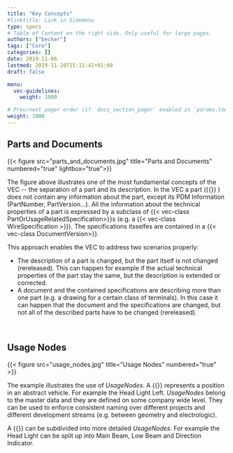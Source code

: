 ```yaml
---
title: "Key Concepts"
#linktitle: Link in Sidemenu
type: specs
# Table of Content on the right side. Only useful for large pages.
authors: ["becker"]
tags: ["Core"]
categories: []
date: 2019-11-06
lastmod: 2019-11-28T15:11:41+01:00
draft: false

menu:
  vec-guidelines:
    weight: 1000

# Prev/next pager order (if `docs_section_pager` enabled in `params.toml`)
weight: 1000
---
```

## Parts and Documents

{{< figure src="parts_and_documents.jpg" title="Parts and Documents" numbered="true" lightbox="true">}}

The figure above illustrates one of the most fundamental concepts of the VEC -- the separation of a part and its description. In the VEC a part ({{<vec-class PartVersion>}} ) does not contain any information about the part, except its PDM Information (PartNumber, PartVersion…). All the information about the technical properties of a part is expressed by a subclass of {{< vec-class PartOrUsageRelatedSpecification>}}s (e.g. a {{< vec-class WireSpecification >}}). The specifications itsselfes are contained in a {{< vec-class DocumentVersion>}}.

This approach enables the VEC to address two scenarios properly:

  * The description of a part is changed, but the part itself is not changed (rereleased). This can happen for example if the actual technical properties of the part stay the same, but the description is extended or corrected.
  * A document and the contained specifications are describing more than one part (e.g. a drawing for a certain class of terminals). In this case it can happen that the document and the specifications are changed, but not all of the described parts have to be changed (rereleased).  

<br/>

## Usage Nodes

{{< figure src="usage_nodes.jpg" title="Usage Nodes" numbered="true" >}}

The example illustrates the use of *UsageNodes*. A {{<vec-class UsageNode>}} represents a position in an abstract vehicle. For example the Head Light Left. *UsageNodes* belong to the master data and they are defined on some company wide level. They can be used to enforce consistent naming over different projects and different development streams (e.g. between geometry and electrologic).

A {{<vec-class UsageNode>}} can be subdivided into more detailed *UsageNodes*. For example the Head Light can be split up into Main Beam, Low Beam and Direction Indicator.